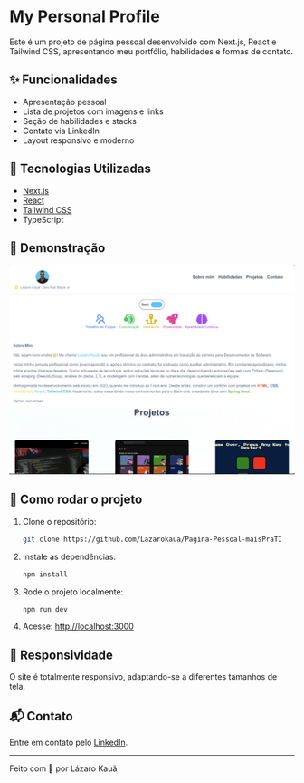 # My Personal Profile

Este é um projeto de página pessoal desenvolvido com Next.js, React e Tailwind CSS, apresentando meu portfólio, habilidades e formas de contato.

## ✨ Funcionalidades
- Apresentação pessoal
- Lista de projetos com imagens e links
- Seção de habilidades e stacks
- Contato via LinkedIn
- Layout responsivo e moderno

## 🚀 Tecnologias Utilizadas
- [Next.js](https://nextjs.org/)
- [React](https://react.dev/)
- [Tailwind CSS](https://tailwindcss.com/)
- TypeScript

## 📸 Demonstração
![Demonstração do site](public/preview.png)

## 📂 Como rodar o projeto
1. Clone o repositório:
   ```bash
   git clone https://github.com/Lazarokaua/Pagina-Pessoal-maisPraTI
   ```
2. Instale as dependências:
   ```bash
   npm install
   ```
3. Rode o projeto localmente:
   ```bash
   npm run dev
   ```
4. Acesse: [http://localhost:3000](http://localhost:3000)

## 📱 Responsividade
O site é totalmente responsivo, adaptando-se a diferentes tamanhos de tela.

## 📬 Contato
Entre em contato pelo [LinkedIn](https://linkedin.com/in/lazarokaua).

---

Feito com 💙 por Lázaro Kauã
